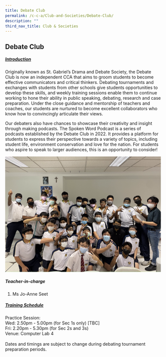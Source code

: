 ```yaml
---
title: Debate Club
permalink: /c-c-a/Club-and-Societies/Debate-Club/
description: ""
third_nav_title: Club & Societies
---
```

## Debate Club

##### <u>Introduction</u>

Originally known as St. Gabriel’s Drama and Debate Society, the Debate Club is now an independent CCA that aims to groom students to become effective communicators and critical thinkers. Debating tournaments and exchanges with students from other schools give students opportunities to develop these skills, and weekly training sessions enable
them to continue working to hone their ability in public speaking, debating, research and case preparation. Under the close guidance and mentorship of teachers and coaches, our students are nurtured to become excellent collaborators who know how to convincingly articulate their views.

Our debaters also have chances to showcase their creativity and insight through making podcasts. The Spoken Word Podcast is a series of podcasts established by the Debate Club in 2022. It provides a platform for students to express their perspective towards a variety of topics, including student life, environment conservation and love for the nation. For students who aspire to speak to larger audiences, this is an opportunity to consider!

![](/images/CCA/Clubs%20&%20Societies/Debate%20Club/Debate%20Club.png)

##### Teacher-in-charge
1.  Ms Jo-Anne Seet

##### <u>Training Schedule </u>
Practice Session:
<br>
Wed: 2.50pm - 5.00pm (for Sec 1s only) [TBC]
<br>
Fri: 2.20pm - 5.30pm (for Sec 2s and 3s)
<br>
Venue: Computer Lab 4
<br><br>
Dates and timings are subject to change during debating tournament preparation periods.

